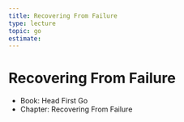 ```yaml
---
title: Recovering From Failure
type: lecture
topic: go
estimate:
---
```


# Recovering From Failure

- Book: Head First Go
- Chapter: Recovering From Failure
